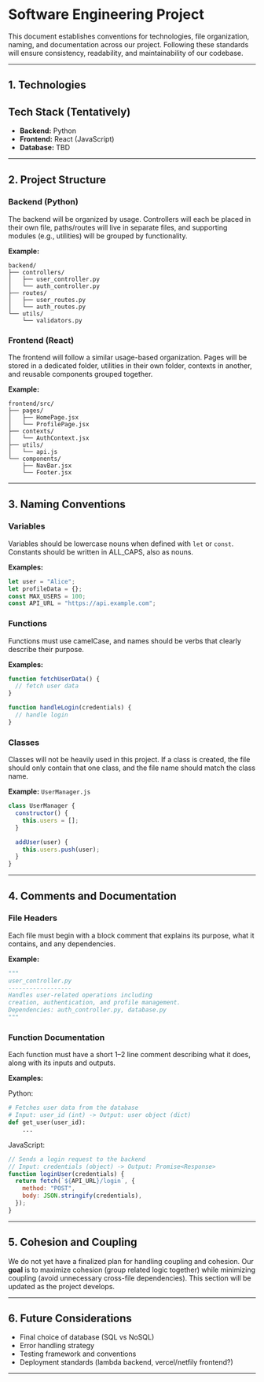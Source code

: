 # Software Engineering Project

This document establishes conventions for technologies, file organization, naming, and documentation across our project. Following these standards will ensure consistency, readability, and maintainability of our codebase.

---

## 1. Technologies

## Tech Stack (Tentatively)

- **Backend:** Python
- **Frontend:** React (JavaScript)
- **Database:** TBD 

---

## 2. Project Structure

### Backend (Python)

The backend will be organized by usage. Controllers will each be placed in their own file, paths/routes will live in separate files, and supporting modules (e.g., utilities) will be grouped by functionality.

**Example:**
```
backend/
├── controllers/
│   ├── user_controller.py
│   └── auth_controller.py
├── routes/
│   ├── user_routes.py
│   └── auth_routes.py
└── utils/
    └── validators.py
```

### Frontend (React)

The frontend will follow a similar usage-based organization. Pages will be stored in a dedicated folder, utilities in their own folder, contexts in another, and reusable components grouped together.

**Example:**
```
frontend/src/
├── pages/
│   ├── HomePage.jsx
│   └── ProfilePage.jsx
├── contexts/
│   └── AuthContext.jsx
├── utils/
│   └── api.js
└── components/
    ├── NavBar.jsx
    └── Footer.jsx
```

---

## 3. Naming Conventions

### Variables

Variables should be lowercase nouns when defined with `let` or `const`. Constants should be written in ALL_CAPS, also as nouns.

**Examples:**
```javascript
let user = "Alice";
let profileData = {};
const MAX_USERS = 100;
const API_URL = "https://api.example.com";
```

### Functions

Functions must use camelCase, and names should be verbs that clearly describe their purpose.

**Examples:**
```javascript
function fetchUserData() {
  // fetch user data
}

function handleLogin(credentials) {
  // handle login
}
```

### Classes

Classes will not be heavily used in this project. If a class is created, the file should only contain that one class, and the file name should match the class name.

**Example:**
`UserManager.js`
```javascript
class UserManager {
  constructor() {
    this.users = [];
  }

  addUser(user) {
    this.users.push(user);
  }
}
```

---

## 4. Comments and Documentation

### File Headers

Each file must begin with a block comment that explains its purpose, what it contains, and any dependencies.

**Example:**
```python
"""
user_controller.py
------------------
Handles user-related operations including
creation, authentication, and profile management.
Dependencies: auth_controller.py, database.py
"""
```

### Function Documentation

Each function must have a short 1–2 line comment describing what it does, along with its inputs and outputs.

**Examples:**

Python:
```python
# Fetches user data from the database
# Input: user_id (int) -> Output: user object (dict)
def get_user(user_id):
    ...
```

JavaScript:
```javascript
// Sends a login request to the backend
// Input: credentials (object) -> Output: Promise<Response>
function loginUser(credentials) {
  return fetch(`${API_URL}/login`, {
    method: "POST",
    body: JSON.stringify(credentials),
  });
}
```

---

## 5. Cohesion and Coupling

We do not yet have a finalized plan for handling coupling and cohesion. Our **goal** is to maximize cohesion (group related logic together) while minimizing coupling (avoid unnecessary cross-file dependencies). This section will be updated as the project develops.

---

## 6. Future Considerations

- Final choice of database (SQL vs NoSQL)  
- Error handling strategy  
- Testing framework and conventions  
- Deployment standards (lambda backend, vercel/netfily frontend?)

---
